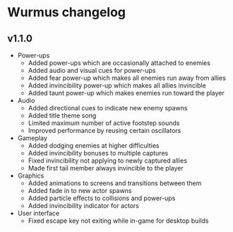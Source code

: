 # Wurmus changelog
## v1.1.0
- Power-ups
  - Added power-ups which are occasionally attached to enemies
  - Added audio and visual cues for power-ups
  - Added fear power-up which makes all enemies run away from allies
  - Added invincibility power-up which makes all allies invincible
  - Added taunt power-up which makes enemies run toward the player
- Audio
  - Added directional cues to indicate new enemy spawns
  - Added title theme song
  - Limited maximum number of active footstep sounds
  - Improved performance by reusing certain oscillators
- Gameplay
  - Added dodging enemies at higher difficulties
  - Added invincibility bonuses to multiple captures
  - Fixed invincibility not applying to newly captured allies
  - Made first tail member always invincible to the player
- Graphics
  - Added animations to screens and transitions between them
  - Added fade in to new actor spawns
  - Added particle effects to collisions and power-ups
  - Added invincibility indicator for actors
- User interface
  - Fixed escape key not exiting while in-game for desktop builds
